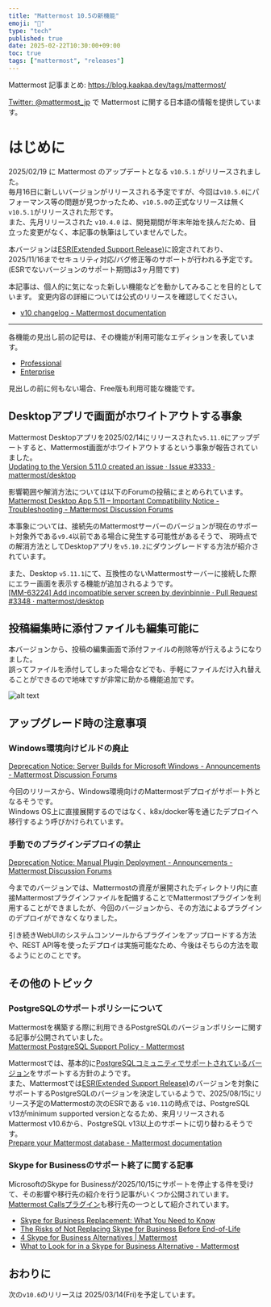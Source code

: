 ```yaml
---
title: "Mattermost 10.5の新機能"
emoji: "🎉"
type: "tech"
published: true
date: 2025-02-22T10:30:00+09:00
toc: true
tags: ["mattermost", "releases"]
---
```


Mattermost 記事まとめ: https://blog.kaakaa.dev/tags/mattermost/

[Twitter: @mattermost_jp](https://twitter.com/mattermost_jp) で Mattermost に関する日本語の情報を提供しています。

# はじめに

2025/02/19 に Mattermost のアップデートとなる `v10.5.1` がリリースされました。  
毎月16日に新しいバージョンがリリースされる予定ですが、今回は`v10.5.0`にパフォーマンス等の問題が見つかったため、`v10.5.0`の正式なリリースは無く `v10.5.1`がリリースされた形です。  
また、先月リリースされた `v10.4.0` は、開発期間が年末年始を挟んだため、目立った変更がなく、本記事の執筆はしていませんでした。

本バージョンは[ESR(Extended Support Release)](https://docs.mattermost.com/upgrade/extended-support-release.html)に設定されており、2025/11/16までセキュリティ対応/バグ修正等のサポートが行われる予定です。(ESRでないバージョンのサポート期間は3ヶ月間です)


本記事は、個人的に気になった新しい機能などを動かしてみることを目的としています。
変更内容の詳細については公式のリリースを確認してください。

- [v10 changelog \- Mattermost documentation](https://docs.mattermost.com/about/mattermost-v10-changelog.html#release-v10-5-feature-release)

---

各機能の見出し前の記号は、その機能が利用可能なエディションを表しています。

- [Professional](https://mattermost.com/pricing/)
- [Enterprise](https://mattermost.com/pricing/)

見出しの前に何もない場合、Free版も利用可能な機能です。

## Desktopアプリで画面がホワイトアウトする事象

Mattermost Desktopアプリを2025/02/14にリリースされた`v5.11.0`にアップデートすると、Mattermost画面がホワイトアウトするという事象が報告されていました。  
[Updating to the Version 5\.11\.0 created an issue · Issue \#3333 · mattermost/desktop](https://github.com/mattermost/desktop/issues/3333)

影響範囲や解消方法については以下のForumの投稿にまとめられています。  
[Mattermost Desktop App 5\.11 – Important Compatibility Notice \- Troubleshooting \- Mattermost Discussion Forums](https://forum.mattermost.com/t/mattermost-desktop-app-5-11-important-compatibility-notice/22599)

本事象については、接続先のMattermostサーバーのバージョンが現在のサポート対象外である`v9.4`以前である場合に発生する可能性があるそうで、
現時点での解消方法としてDesktopアプリを`v5.10.2`にダウングレードする方法が紹介されています。  

また、Desktop `v5.11.1`にて、互換性のないMattermostサーバーに接続した際にエラー画面を表示する機能が追加されるようです。  
[\[MM\-63224\] Add incompatible server screen by devinbinnie · Pull Request \#3348 · mattermost/desktop](https://github.com/mattermost/desktop/pull/3348)


## 投稿編集時に添付ファイルも編集可能に

本バージョンから、投稿の編集画面で添付ファイルの削除等が行えるようになりました。  
誤ってファイルを添付してしまった場合などでも、手軽にファイルだけ入れ替えることができるので地味ですが非常に助かる機能追加です。

![alt text](https://blog.kaakaa.dev/images/posts/mattermost/releases-10.5/channels-edit-attachments.png)


## アップグレード時の注意事項

### Windows環境向けビルドの廃止

[Deprecation Notice: Server Builds for Microsoft Windows \- Announcements \- Mattermost Discussion Forums](https://forum.mattermost.com/t/deprecation-notice-server-builds-for-microsoft-windows/21498)

今回のリリースから、Windows環境向けのMattermostデプロイがサポート外となるそうです。  
Windows OS上に直接展開するのではなく、k8x/docker等を通じたデプロイへ移行するよう呼びかけられています。

### 手動でのプラグインデプロイの禁止

[Deprecation Notice: Manual Plugin Deployment \- Announcements \- Mattermost Discussion Forums](https://forum.mattermost.com/t/deprecation-notice-manual-plugin-deployment/21192)

今までのバージョンでは、Mattermostの資産が展開されたディレクトリ内に直接Mattermostプラグインファイルを配備することでMattermostプラグインを利用することができましたが、今回のバージョンから、その方法によるプラグインのデプロイができなくなりました。

引き続きWebUIのシステムコンソールからプラグインをアップロードする方法や、REST API等を使ったデプロイは実施可能なため、今後はそちらの方法を取るようにとのことです。

## その他のトピック

### PostgreSQLのサポートポリシーについて

Mattermostを構築する際に利用できるPostgreSQLのバージョンポリシーに関する記事が公開されていました。  
[Mattermost PostgreSQL Support Policy \- Mattermost](https://mattermost.com/blog/mattermost-postgresql-support-policy/)

Mattermostでは、基本的に[PostgreSQLコミュニティでサポートされているバージョン](https://www.postgresql.org/support/versioning/)をサポートする方針のようです。  
また、Mattermostでは[ESR(Extended Support Release)](https://docs.mattermost.com/about/release-policy.html#extended-support-releases)のバージョンを対象にサポートするPostgreSQLのバージョンを決定しているようで、2025/08/15にリリース予定のMattermostの次のESRである `v10.11`の時点では、PostgreSQL v13がminimum supported versionとなるため、来月リリースされるMattermost v10.6から、PostgreSQL v13以上のサポートに切り替わるそうです。  
[Prepare your Mattermost database \- Mattermost documentation](https://docs.mattermost.com/install/prepare-mattermost-database.html#minimum-supported-version-policy)

### Skype for Businessのサポート終了に関する記事

MicrosoftのSkype for Businessが2025/10/15にサポートを停止する件を受けて、その影響や移行先の紹介を行う記事がいくつか公開されています。  
[Mattermost Callsプラグイン](https://github.com/mattermost/mattermost-plugin-calls)も移行先の一つとして紹介されています。

* [Skype for Business Replacement: What You Need to Know](https://mattermost.com/blog/skype-for-business-replacement/)
* [The Risks of Not Replacing Skype for Business Before End\-of\-Life](https://mattermost.com/blog/risks-replacing-skype-for-business/)
* [4 Skype for Business Alternatives \| Mattermost](https://mattermost.com/blog/alternatives-to-skype-for-business/)
* [What to Look for in a Skype for Business Alternative \- Mattermost](https://mattermost.com/blog/what-to-look-for-in-skype-for-business-alternative/)

## おわりに

次の`v10.6`のリリースは 2025/03/14(Fri)を予定しています。  
